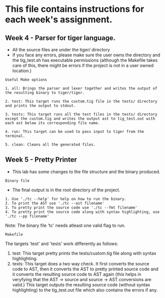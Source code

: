 # This file contains instructions for each week's assignment.

## Week 4 - Parser for tiger language.

- All the source files are under the tiger/ directory
- If you face any errors, please make sure the user owns the directory and the tig_test.sh has executable permissions (although the Makefile takes care of this, there might be errors if the project is not in a user owned location.)

`
Useful Make options
`

```
1. all: Brings the parser and lexer together and writes the output of the resulting binary to tiger/tiger.

2. test: This target runs the custom.tig file in the tests/ directory and prints the output to stdout.

3. tests: This target runs all the test files in the tests/ directory except the custom.tig and writes the output ast to tig_test.out with each ast below its corresponding file name.

4. run: This target can be used to pass input to tiger from the terminal.

5. clean: Cleans all the generated files.
```

## Week 5 - Pretty Printer

- This lab has some changes to the file structure and the binary produced.

`Binary file`


- The final output is in the root directory of the project.
```
1. Use './tc --help' for help on how to run the binary.
2. To print the AST use './tc --ast filename'
3. To pretty print the source code use './tc --fmt filename'
4. To pretty print the source code along with syntax highlighting, use './tc --pp filename'
```
Note: The binary file 'tc' needs atleast one valid flag to run.

`Makefile`

The targets 'test' and 'tests' work differently as follows:
1. test: This target pretty prints the tests/custom.tig file along with syntax highlighting.
2. tests: This target does a two way check. It first converts the source code to AST, then it converts the AST to pretty printed source code and it converts the resulting source code to AST again (this helps in veryfying that the AST -> source and source -> AST conversions are valid.) This target outputs the resulting source code (without syntax highlighting) to the tig_test.out file which also contains the errors if any.

